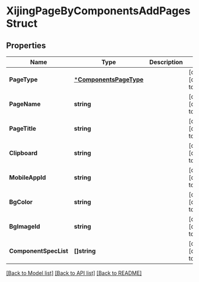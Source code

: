 # XijingPageByComponentsAddPagesStruct

## Properties
Name | Type | Description | Notes
------------ | ------------- | ------------- | -------------
**PageType** | [***ComponentsPageType**](ComponentsPageType.md) |  | [optional] [default to null]
**PageName** | **string** |  | [optional] [default to null]
**PageTitle** | **string** |  | [optional] [default to null]
**Clipboard** | **string** |  | [optional] [default to null]
**MobileAppId** | **string** |  | [optional] [default to null]
**BgColor** | **string** |  | [optional] [default to null]
**BgImageId** | **string** |  | [optional] [default to null]
**ComponentSpecList** | **[]string** |  | [optional] [default to null]

[[Back to Model list]](../README.md#documentation-for-models) [[Back to API list]](../README.md#documentation-for-api-endpoints) [[Back to README]](../README.md)


